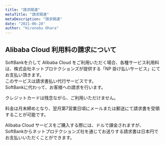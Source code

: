 ```yaml
---
title: "請求関連"
metaTitle: "請求関連"
metaDescription: "請求関連"
date: "2021-06-28"
author: "Hironobu Ohara"
---
```



## Alibaba Cloud 利用料の請求について

SoftBankを介して Alibaba Cloud をご利用いただく場合、各種サービス利用料は、株式会社ネットプロテクションズが提供する「NP 掛け払いサービス」にてお支払い頂きます。   
このサービスは請求書払い代行サービスです。   
SoftBankに代わって、お客様への請求を行います。   

クレジットカードは残念ながら、ご利用いただけません。   

料金は月末締めとなり、翌月第7営業日頃にメールまたは郵送にて請求書を受領することが可能です。   

Alibaba Cloud サービスをご購入する際には、ドルで課金されますが、SoftBankからネットプロテクションズ社を通じてお送りする請求書は日本円でお支払いいただくことができます。   


